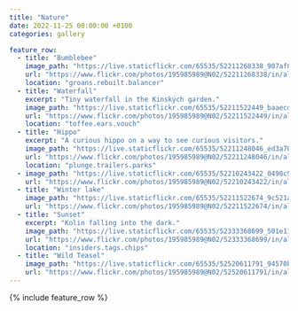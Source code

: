 ```yaml
---
title: "Nature"
date: 2022-11-25 00:00:00 +0100
categories: gallery

feature_row:
  - title: "Bumblebee"
    image_path: "https://live.staticflickr.com/65535/52211268338_907af08e11_w.jpg"
    url: "https://www.flickr.com/photos/195985989@N02/52211268338/in/album-72177720300484590/"
    location: "groans.rebuilt.balancer"
  - title: "Waterfall"
    excerpt: "Tiny waterfall in the Kinských garden."
    image_path: "https://live.staticflickr.com/65535/52211522449_baaecd6e40_q.jpg"
    url: "https://www.flickr.com/photos/195985989@N02/52211522449/in/album-72177720300484590/"
    location: "toffee.ears.vouch"
  - title: "Hippo"
    excerpt: "A curious hippo on a way to see curious visitors."
    image_path: "https://live.staticflickr.com/65535/52211248046_ed3a703a59_q.jpg"
    url: "https://www.flickr.com/photos/195985989@N02/52211248046/in/album-72177720300484590/"
    location: "plunge.trailers.parks"
  - image_path: "https://live.staticflickr.com/65535/52210243422_0498c948df_q.jpg"
    url: "https://www.flickr.com/photos/195985989@N02/52210243422/in/album-72177720300484590/"
  - title: "Winter lake"
    image_path: "https://live.staticflickr.com/65535/52211522674_9c521a597c_q.jpg"
    url: "https://www.flickr.com/photos/195985989@N02/52211522674/in/album-72177720300484590/"
  - title: "Sunset"
    excerpt: "Kolin falling into the dark."
    image_path: "https://live.staticflickr.com/65535/52333368699_501e11a264_q.jpg" 
    url: "https://www.flickr.com/photos/195985989@N02/52333368699/in/album-72177720301820641/" 
    location: "insiders.tags.chips"
  - title: "Wild Teasel"
    image_path: "https://live.staticflickr.com/65535/52520611791_94570babca_q.jpg"
    url: "https://www.flickr.com/photos/195985989@N02/52520611791/in/album-72177720300484590/"
---
```


{% include feature_row %}
